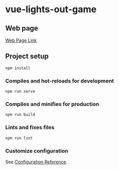 # vue-lights-out-game

## Web page
[Web Page Link](https://ant2357.github.io/vue-lights-out-game/ "Web Page Link")

## Project setup
```
npm install
```

### Compiles and hot-reloads for development
```
npm run serve
```

### Compiles and minifies for production
```
npm run build
```

### Lints and fixes files
```
npm run lint
```

### Customize configuration
See [Configuration Reference](https://cli.vuejs.org/config/).
